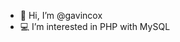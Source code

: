 - 👋  Hi, I’m @gavincox
- 💻  I’m interested in PHP with MySQL

<!---
gavincox/gavincox is a ✨ special ✨ repository because its `README.md` (this file) appears on your GitHub profile.
You can click the Preview link to take a look at your changes.
--->
